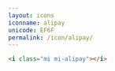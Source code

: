 ```yaml
---
layout: icons
iconname: alipay
unicode: EF6F
permalink: /icon/alipay/
---
```


``` html
<i class="mi mi-alipay"></i>
```
